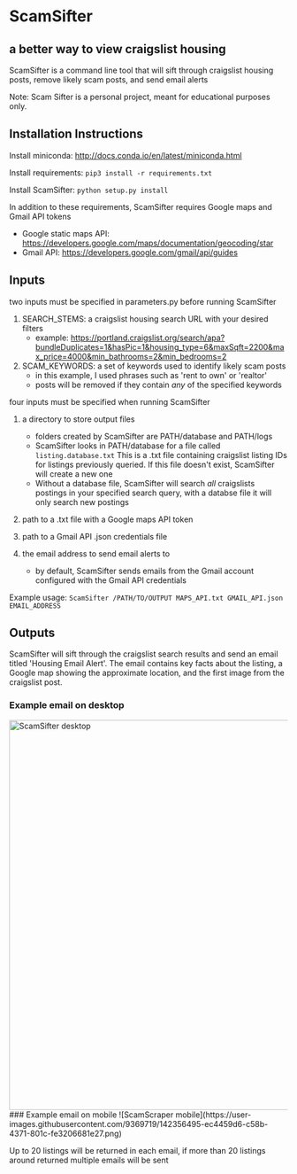 # ScamSifter
## a better way to view craigslist housing

ScamSifter is a command line tool that will sift through craigslist housing posts, remove likely scam posts, and send email alerts

Note: Scam Sifter is a personal project, meant for educational purposes only.

## Installation Instructions

Install miniconda: http://docs.conda.io/en/latest/miniconda.html

Install requirements: 
```pip3 install -r requirements.txt```

Install ScamSifter: 
```python setup.py install```

In addition to these requirements, ScamSifter requires Google maps and Gmail API tokens
- Google static maps API: https://developers.google.com/maps/documentation/geocoding/star
- Gmail API: https://developers.google.com/gmail/api/guides

## Inputs

two inputs must be specified in parameters.py before running ScamSifter

1. SEARCH_STEMS: a craigslist housing search URL with your desired filters
   - example: https://portland.craigslist.org/search/apa?bundleDuplicates=1&hasPic=1&housing_type=6&maxSqft=2200&max_price=4000&min_bathrooms=2&min_bedrooms=2
2. SCAM_KEYWORDS: a set of keywords used to identify likely scam posts
   - in this example, I used phrases such as 'rent to own' or 'realtor'
   - posts will be removed if they contain *any* of the specified keywords

four inputs must be specified when running ScamSifter

1. a directory to store output files
   - folders created by ScamSifter are PATH/database and PATH/logs
   - ScamSifter looks in PATH/database for a file called ```listing.database.txt``` This is a .txt file containing craigslist listing IDs for listings previously queried. If this file doesn't exist, ScamSifter will create a new one
   - Without a database file, ScamSifter will search *all* craigslists postings in your specified search query, with a databse file it will only search new postings

2. path to a .txt file with a Google maps API token

3. path to a Gmail API .json credentials file

4. the email address to send email alerts to
   - by default, ScamSifter sends emails from the Gmail account configured with the Gmail API credentials

Example usage: ```ScamSifter /PATH/TO/OUTPUT MAPS_API.txt GMAIL_API.json EMAIL_ADDRESS```

## Outputs

ScamSifter will sift through the craigslist search results and send an email titled 'Housing Email Alert'. 
The email contains key facts about the listing, a Google map showing the approximate location, and the first image from the craigslist post.

### Example email on desktop
<img width="704" alt="ScamSifter desktop" src="https://user-images.githubusercontent.com/9369719/142356477-91107149-a61b-438f-8756-43b068882510.png">
### Example email on mobile
![ScamScraper mobile](https://user-images.githubusercontent.com/9369719/142356495-ec4459d6-c58b-4371-801c-fe3206681e27.png)

Up to 20 listings will be returned in each email, if more than 20 listings around returned multiple emails will be sent
